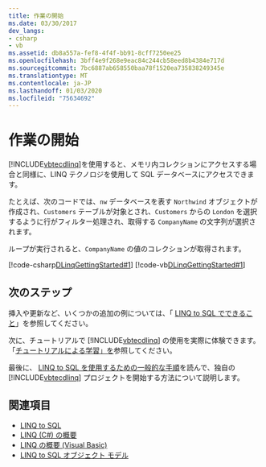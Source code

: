 ```yaml
---
title: 作業の開始
ms.date: 03/30/2017
dev_langs:
- csharp
- vb
ms.assetid: db8a557a-fef8-4f4f-bb91-8cff7250ee25
ms.openlocfilehash: 3bff4e9f268e9eac84c244cb58eed8b4384e717d
ms.sourcegitcommit: 7bc6887ab658550baa78f1520ea735838249345e
ms.translationtype: MT
ms.contentlocale: ja-JP
ms.lasthandoff: 01/03/2020
ms.locfileid: "75634692"
---
```

# <a name="getting-started"></a>作業の開始
[!INCLUDE[vbtecdlinq](../../../../../../includes/vbtecdlinq-md.md)]を使用すると、メモリ内コレクションにアクセスする場合と同様に、LINQ テクノロジを使用して SQL データベースにアクセスできます。  
  
 たとえば、次のコードでは、`nw` データベースを表す `Northwind` オブジェクトが作成され、`Customers` テーブルが対象とされ、`Customers` からの `London` を選択するように行がフィルター処理され、取得する `CompanyName` の文字列が選択されます。  
  
 ループが実行されると、`CompanyName` の値のコレクションが取得されます。  
  
 [!code-csharp[DLinqGettingStarted#1](../../../../../../samples/snippets/csharp/VS_Snippets_Data/DLinqGettingStarted/cs/Program.cs#1)]
 [!code-vb[DLinqGettingStarted#1](../../../../../../samples/snippets/visualbasic/VS_Snippets_Data/DLinqGettingStarted/vb/Module1.vb#1)]  
  
## <a name="next-steps"></a>次のステップ  
 挿入や更新など、いくつかの追加の例については、「 [LINQ to SQL でできること](what-you-can-do-with-linq-to-sql.md)」を参照してください。  
  
 次に、チュートリアルで [!INCLUDE[vbtecdlinq](../../../../../../includes/vbtecdlinq-md.md)] の使用を実際に体験できます。 「[チュートリアルによる学習」を](learning-by-walkthroughs.md)参照してください。  
  
 最後に、 [LINQ to SQL を使用するための一般的な手順](typical-steps-for-using-linq-to-sql.md)を読んで、独自の [!INCLUDE[vbtecdlinq](../../../../../../includes/vbtecdlinq-md.md)] プロジェクトを開始する方法について説明します。  
  
## <a name="see-also"></a>関連項目

- [LINQ to SQL](index.md)
- [LINQ (C#) の概要](../../../../../csharp/programming-guide/concepts/linq/index.md)
- [LINQ の概要 (Visual Basic)](../../../../../visual-basic/programming-guide/concepts/linq/introduction-to-linq.md)
- [LINQ to SQL オブジェクト モデル](the-linq-to-sql-object-model.md)
